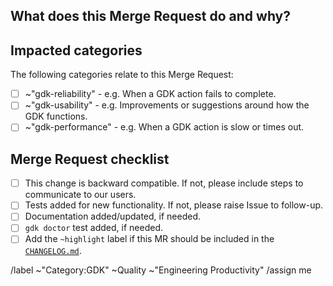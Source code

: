 ## What does this Merge Request do and why?

<!-- Briefly describe what this Merge Request does and why. -->

## Impacted categories

The following categories relate to this Merge Request:

- [ ] ~"gdk-reliability" - e.g. When a GDK action fails to complete.
- [ ] ~"gdk-usability" - e.g. Improvements or suggestions around how the GDK functions.
- [ ] ~"gdk-performance" - e.g. When a GDK action is slow or times out.

<!-- Please add the selected labels to this Merge Request, thanks ♥️ -->

## Merge Request checklist

- [ ] This change is backward compatible. If not, please include steps to communicate to our users.
- [ ] Tests added for new functionality. If not, please raise Issue to follow-up.
- [ ] Documentation added/updated, if needed.
- [ ] `gdk doctor` test added, if needed.
- [ ] Add the `~highlight` label if this MR should be included in the [`CHANGELOG.md`](https://gitlab.com/gitlab-org/gitlab-development-kit/-/blob/main/CHANGELOG.md).

/label ~"Category:GDK" ~Quality ~"Engineering Productivity"
/assign me

<!-- template sourced from https://gitlab.com/gitlab-org/gitlab-development-kit/-/blob/main/.gitlab/merge_request_templates/Default.md -->
